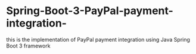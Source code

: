 # Spring-Boot-3-PayPal-payment-integration-
this is the implementation of PayPal payment integration using Java  Spring Boot 3 framework 
